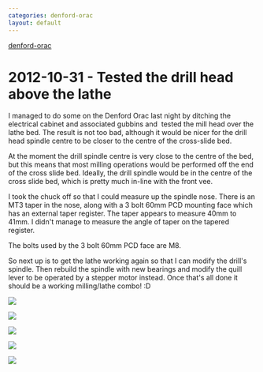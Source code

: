 ```yaml
---
categories: denford-orac
layout: default
---
```


[denford-orac](/denford-orac)

# 2012-10-31 - Tested the drill head above the lathe

I managed to do some on the Denford Orac last night by ditching the electrical cabinet and associated gubbins and  tested the mill head over the lathe bed. The result is not too bad, although it would be nicer for the drill head spindle centre to be closer to the centre of the cross-slide bed.

At the moment the drill spindle centre is very close to the centre of the bed, but this means that most milling operations would be performed off the end of the cross slide bed. Ideally, the drill spindle would be in the centre of the cross slide bed, which is pretty much in-line with the front vee.

I took the chuck off so that I could measure up the spindle nose. There is an MT3 taper in the nose, along with a 3 bolt 60mm PCD mounting face which has an external taper register. The taper appears to measure 40mm to 41mm. I didn't manage to measure the angle of taper on the tapered register.

The bolts used by the 3 bolt 60mm PCD face are M8.

So next up is to get the lathe working again so that I can modify the drill's spindle. Then rebuild the spindle with new bearings and modify the quill lever to be operated by a stepper motor instead. Once that's all done it should be a working milling/lathe combo! :D

![](/img/denford-orac/IMAG0379.jpg)

![](/img/denford-orac/IMAG0380.jpg)

![](/img/denford-orac/IMAG0381.jpg)

![](/img/denford-orac/IMAG0382.jpg)

![](/img/denford-orac/IMAG0383.jpg)
